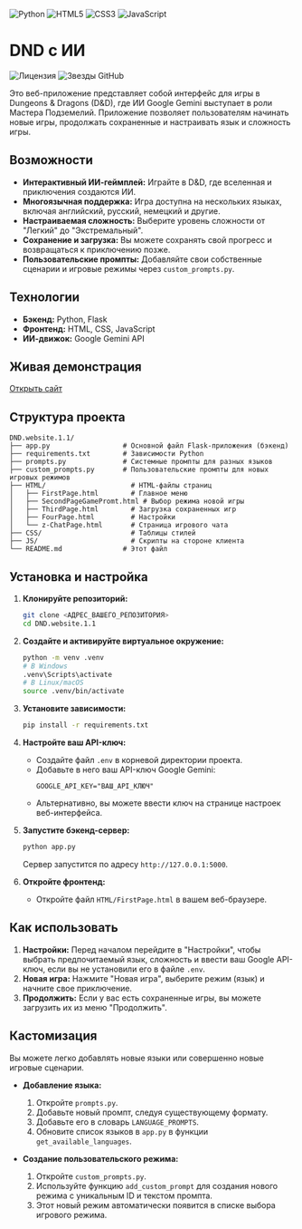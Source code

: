 ![Python](https://img.shields.io/badge/python-3670A0?style=for-the-badge&logo=python&logoColor=ffdd54)
![HTML5](https://img.shields.io/badge/html5-%23E34F26.svg?style=for-the-badge&logo=html5&logoColor=white)
![CSS3](https://img.shields.io/badge/css3-%231572B6.svg?style=for-the-badge&logo=css3&logoColor=white)
![JavaScript](https://img.shields.io/badge/javascript-%23323330.svg?style=for-the-badge&logo=javascript&logoColor=%23F7DF1E)

# DND с ИИ

![Лицензия](https://img.shields.io/badge/License-MIT-yellow.svg)
![Звезды GitHub](https://img.shields.io/github/stars/<YOUR_GITHUB_USERNAME>/.svg?style=social)

Это веб-приложение представляет собой интерфейс для игры в Dungeons & Dragons (D&D), где ИИ Google Gemini выступает в роли Мастера Подземелий. Приложение позволяет пользователям начинать новые игры, продолжать сохраненные и настраивать язык и сложность игры.

## Возможности

- **Интерактивный ИИ-геймплей:** Играйте в D&D, где вселенная и приключения создаются ИИ.
- **Многоязычная поддержка:** Игра доступна на нескольких языках, включая английский, русский, немецкий и другие.
- **Настраиваемая сложность:** Выберите уровень сложности от "Легкий" до "Экстремальный".
- **Сохранение и загрузка:** Вы можете сохранять свой прогресс и возвращаться к приключению позже.
- **Пользовательские промпты:** Добавляйте свои собственные сценарии и игровые режимы через `custom_prompts.py`.

## Технологии

- **Бэкенд:** Python, Flask
- **Фронтенд:** HTML, CSS, JavaScript
- **ИИ-движок:** Google Gemini API

## Живая демонстрация

[Открыть сайт](https://snejokk.github.io/DNDwebsite/)

## Структура проекта

```
DND.website.1.1/
├── app.py                  # Основной файл Flask-приложения (бэкенд)
├── requirements.txt        # Зависимости Python
├── prompts.py              # Системные промпты для разных языков
├── custom_prompts.py       # Пользовательские промпты для новых игровых режимов
├── HTML/                     # HTML-файлы страниц
│   ├── FirstPage.html        # Главное меню
│   ├── SecondPageGamePromt.html # Выбор режима новой игры
│   ├── ThirdPage.html        # Загрузка сохраненных игр
│   ├── FourPage.html         # Настройки
│   └── z-ChatPage.html       # Страница игрового чата
├── CSS/                      # Таблицы стилей
├── JS/                       # Скрипты на стороне клиента
└── README.md               # Этот файл
```

## Установка и настройка

1.  **Клонируйте репозиторий:**
    ```bash
    git clone <АДРЕС_ВАШЕГО_РЕПОЗИТОРИЯ>
    cd DND.website.1.1
    ```

2.  **Создайте и активируйте виртуальное окружение:**
    ```bash
    python -m venv .venv
    # В Windows
    .venv\Scripts\activate
    # В Linux/macOS
    source .venv/bin/activate
    ```

3.  **Установите зависимости:**
    ```bash
    pip install -r requirements.txt
    ```

4.  **Настройте ваш API-ключ:**
    - Создайте файл `.env` в корневой директории проекта.
    - Добавьте в него ваш API-ключ Google Gemini:
      ```
      GOOGLE_API_KEY="ВАШ_API_КЛЮЧ"
      ```
    - Альтернативно, вы можете ввести ключ на странице настроек веб-интерфейса.

5.  **Запустите бэкенд-сервер:**
    ```bash
    python app.py
    ```
    Сервер запустится по адресу `http://127.0.0.1:5000`.

6.  **Откройте фронтенд:**
    - Откройте файл `HTML/FirstPage.html` в вашем веб-браузере.

## Как использовать

1.  **Настройки:** Перед началом перейдите в "Настройки", чтобы выбрать предпочитаемый язык, сложность и ввести ваш Google API-ключ, если вы не установили его в файле `.env`.
2.  **Новая игра:** Нажмите "Новая игра", выберите режим (язык) и начните свое приключение.
3.  **Продолжить:** Если у вас есть сохраненные игры, вы можете загрузить их из меню "Продолжить".

## Кастомизация

Вы можете легко добавлять новые языки или совершенно новые игровые сценарии.

-   **Добавление языка:**
    1.  Откройте `prompts.py`.
    2.  Добавьте новый промпт, следуя существующему формату.
    3.  Добавьте его в словарь `LANGUAGE_PROMPTS`.
    4.  Обновите список языков в `app.py` в функции `get_available_languages`.

-   **Создание пользовательского режима:**
    1.  Откройте `custom_prompts.py`.
    2.  Используйте функцию `add_custom_prompt` для создания нового режима с уникальным ID и текстом промпта.
    3.  Этот новый режим автоматически появится в списке выбора игрового режима.

